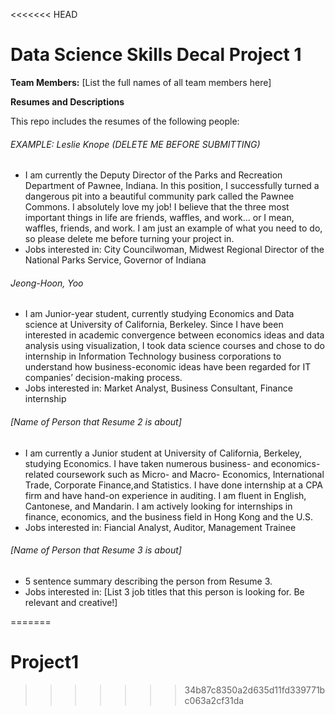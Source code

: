 <<<<<<< HEAD
# Data Science Skills Decal Project 1

**Team Members:** [List the full names of all team members here]  

**Resumes and Descriptions**  

This repo includes the resumes of the following people:

###### EXAMPLE: Leslie Knope (DELETE ME BEFORE SUBMITTING)
* I am currently the Deputy Director of the Parks and Recreation Department of Pawnee, Indiana. In this position, I successfully turned a dangerous pit into a beautiful community park called the Pawnee Commons. I absolutely love my job! I believe that the three most important things in life are friends, waffles, and work... or I mean, waffles, friends, and work. I am just an example of what you need to do, so please delete me before turning your project in.
* Jobs interested in: City Councilwoman, Midwest Regional Director of the National Parks Service, Governor of Indiana

###### Jeong-Hoon, Yoo
* I am Junior-year student, currently studying Economics and Data science at University of California, Berkeley. Since I have been interested in academic convergence between economics ideas and data analysis using visualization, I took data science courses and chose to do internship in Information Technology business corporations to understand how business-economic ideas have been regarded for IT companies’ decision-making process.
* Jobs interested in: Market Analyst, Business Consultant, Finance internship


###### [Name of Person that Resume 2 is about]
* I am currently a Junior student at University of California, Berkeley, studying Economics. I have taken numerous business- and economics- related coursework such as Micro- and Macro- Economics, International Trade, Corporate Finance,and Statistics. I have done internship at a CPA firm and have hand-on experience in auditing. I am fluent in English, Cantonese, and Mandarin. I am actively looking for internships in finance, economics, and the business field in Hong Kong and the U.S.  
* Jobs interested in: Fiancial Analyst, Auditor, Management Trainee

###### [Name of Person that Resume 3 is about]
* 5 sentence summary describing the person from Resume 3.
* Jobs interested in: [List 3 job titles that this person is looking for. Be relevant and creative!]


=======
# Project1
>>>>>>> 34b87c8350a2d635d11fd339771bc063a2cf31da
